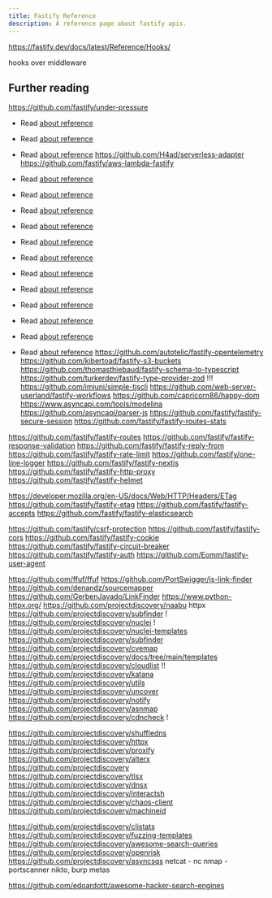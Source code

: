 ```yaml
---
title: Fastify Reference
description: A reference page about fastify apis.
---
```

https://fastify.dev/docs/latest/Reference/Hooks/

hooks over middleware

## Further reading
https://github.com/fastify/under-pressure
- Read [about reference](https://github.com/fastify/fastify-url-data)

- Read [about reference](https://github.com/fastify/fastify-vite)

- Read [about reference](https://github.com/blastorg/fastify-aws-dynamodb-cache)
https://github.com/H4ad/serverless-adapter
https://github.com/fastify/aws-lambda-fastify
- Read [about reference](https://github.com/Coobaha/typed-fastify)


- Read [about reference](https://github.com/eropple/fastify-openapi3)
- Read [about reference](https://github.com/immobiliare/fastify-metrics)

- Read [about reference](https://github.com/statsd/statsd)
- Read [about reference](https://github.com/apitally/nodejs-client)
- Read [about reference](https://github.com/GiovanniCardamone/fastify-autoroutes)
- Read [about reference](https://github.com/Fdawgs/fastify-disablecache)
- Read [about reference](https://github.com/matrus2/fastify-dynamodb)

- Read [about reference](https://github.com/MetCoder95/fastify-get-head)
- Read [about reference](https://github.com/ShogunPanda/fastify-http-errors-enhanced)
- Read [about reference](https://github.com/metcoder95/fastify-ip)
- Read [about reference](https://github.com/mateonunez/fastify-orama)
https://github.com/autotelic/fastify-opentelemetry
https://github.com/kibertoad/fastify-s3-buckets 
https://github.com/thomasthiebaud/fastify-schema-to-typescript
https://github.com/turkerdev/fastify-type-provider-zod  !!!
https://github.com/imjuni/simple-tjscli
https://github.com/web-server-userland/fastify-workflows
https://github.com/capricorn86/happy-dom
https://www.asyncapi.com/tools/modelina 
https://github.com/asyncapi/parser-js
https://github.com/fastify/fastify-secure-session 
https://github.com/fastify/fastify-routes-stats 


https://github.com/fastify/fastify-routes
https://github.com/fastify/fastify-response-validation
https://github.com/fastify/fastify-reply-from
https://github.com/fastify/fastify-rate-limit
https://github.com/fastify/one-line-logger
https://github.com/fastify/fastify-nextjs
https://github.com/fastify/fastify-http-proxy
https://github.com/fastify/fastify-helmet

https://developer.mozilla.org/en-US/docs/Web/HTTP/Headers/ETag
https://github.com/fastify/fastify-etag
https://github.com/fastify/fastify-accepts
https://github.com/fastify/fastify-elasticsearch

https://github.com/fastify/csrf-protection
https://github.com/fastify/fastify-cors
https://github.com/fastify/fastify-cookie
https://github.com/fastify/fastify-circuit-breaker
https://github.com/fastify/fastify-auth
https://github.com/Eomm/fastify-user-agent

https://github.com/ffuf/ffuf
https://github.com/PortSwigger/js-link-finder
https://github.com/denandz/sourcemapper
https://github.com/GerbenJavado/LinkFinder
https://www.python-httpx.org/
https://github.com/projectdiscovery/naabu
httpx
https://github.com/projectdiscovery/subfinder !
https://github.com/projectdiscovery/nuclei !
https://github.com/projectdiscovery/nuclei-templates
https://github.com/projectdiscovery/subfinder
https://github.com/projectdiscovery/cvemap
https://github.com/projectdiscovery/docs/tree/main/templates
https://github.com/projectdiscovery/cloudlist !!
https://github.com/projectdiscovery/katana
https://github.com/projectdiscovery/utils
https://github.com/projectdiscovery/uncover
https://github.com/projectdiscovery/notify
https://github.com/projectdiscovery/asnmap
https://github.com/projectdiscovery/cdncheck !

https://github.com/projectdiscovery/shuffledns
https://github.com/projectdiscovery/httpx
https://github.com/projectdiscovery/proxify
https://github.com/projectdiscovery/alterx
https://github.com/projectdiscovery
https://github.com/projectdiscovery/tlsx
https://github.com/projectdiscovery/dnsx
https://github.com/projectdiscovery/interactsh
https://github.com/projectdiscovery/chaos-client
https://github.com/projectdiscovery/machineid


https://github.com/projectdiscovery/clistats
https://github.com/projectdiscovery/fuzzing-templates
https://github.com/projectdiscovery/awesome-search-queries
https://github.com/projectdiscovery/openrisk
https://github.com/projectdiscovery/asyncsqs
netcat - nc
nmap - portscanner nikto, burp metas

https://github.com/edoardottt/awesome-hacker-search-engines 
